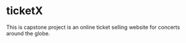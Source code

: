 # ticketX
This is capstone project is an online ticket selling website for concerts around the globe.
